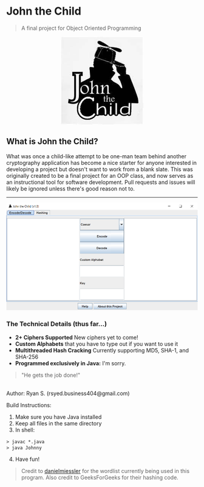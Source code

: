 # John the Child
> A final project for Object Oriented Programming
<p align="center">
    <img src = ./imgs/johnTheChild.jpg>
</p>

## What is John the Child?
What was once a child-like attempt to be one-man team behind another cryptography application has become a nice starter for anyone interested in developing a project but doesn't want to work from a blank slate. This was originally created to be a final project for an OOP class, and now serves as an instructional tool for software development.
Pull requests and issues will likely be ignored unless there's good reason not to.
<hr>
<p align="center">
    <img src = "./imgs/jtcCipher.png", style="width=400px; height=225px">
</p>

### The Technical Details (thus far...)
<ul>
    <li><b>2+ Ciphers Supported</b> New ciphers yet to come!</li>
    <li><b>Custom Alphabets</b> that you have to type out if you want to use it</li>
    <li><b>Multithreaded Hash Cracking</b> Currently supporting MD5, SHA-1, and SHA-256</li>
    <li><b>Programmed exclusively in Java:</b> I'm sorry.</li>
</ul>

> "He gets the job done!"  

<br>
Author: Ryan S. (rsyed.business404@gmail.com)

Build Instructions:
1. Make sure you have Java installed
2. Keep all files in the same directory
3. In shell:
```shell
> javac *.java
> java Johnny
```
4. Have fun!

> Credit to [danielmiessler](github.com/danielmiessler) for the wordlist currently being used in this program. Also credit to GeeksForGeeks for their hashing code.
